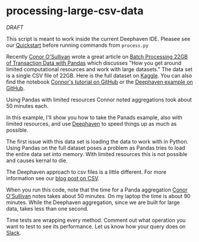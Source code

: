 # processing-large-csv-data

_DRAFT_

This script is meant to work inside the current Deephaven IDE.  Pleasee see our [Quickstart](https://deephaven.io/core/docs/tutorials/quickstart/) before running commands from `process.py`

Recently [Conor O'Sullivan](https://conorosullyds.medium.com/) wrote a great article on [Batch Processing 22GB of Transaction Data with Pandas](https://towardsdatascience.com/batch-processing-22gb-of-transaction-data-with-pandas-c6267e65ff36) which discusses "How you get around limited computational resources and work with large datasets." The data set is a single CSV file of 22GB. Here is the full dataset on [Kaggle](https://www.kaggle.com/conorsully1/simulated-transactions). You can also find the notebook [Connor's tutorial on GitHub](https://github.com/conorosully/medium-articles/blob/master/src/batch_processing.ipynb) or the [Deephaven example on GitHub](https://github.com/deephaven-examples/processing-large-csv-data).

Using Pandas with limited resources Connor noted aggregations took about 50 minutes each.  

In this example, I'll show you how to take the Panads example, also with limited resources, and use [Deephaven](https://deephaven.io/) to speed things up as much as possible.

The first issue with this data set is loading the data to work with in Python.  Using Pandas on the full dataset poses a problem as Pandas tries to load the entire data set into memory.  With limited resources this is not possible and causes kernal to die.

The Deephaven approach to csv files is a little different. For more information see our [blog post on CSV](https://deephaven.io/blog/2022/02/23/csv-reader/).


When you run this code, note that the time for a Panda aggregation [Conor O'Sullivan](https://conorosullyds.medium.com/) notes takes about 50 minutes. On my laptop the time is about 90 minutes. While the Deephaven aggregation, since we are built for large data, takes less than one second.  

Time tests are wrapping every method. Comment out what operation you want to test to see its performance. Let us know how your query does on [Slack](https://join.slack.com/t/deephavencommunity/shared_invite/zt-11x3hiufp-DmOMWDAvXv_pNDUlVkagLQ).
